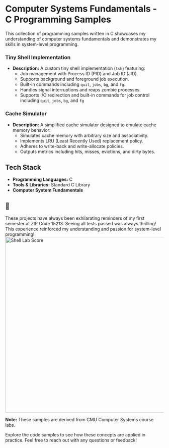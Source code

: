 # Computer Systems Fundamentals - C Programming Samples

This collection of programming samples written in C showcases my understanding of computer systems fundamentals and demonstrates my skills in system-level programming.

### **Tiny Shell Implementation**
- **Description:**
  A custom tiny shell implementation (`tsh`) featuring:
  - Job management with Process ID (PID) and Job ID (JID).
  - Supports background and foreground job execution.
  - Built-in commands including `quit`, `jobs`, `bg`, and `fg`.
  - Handles signal interruptions and reaps zombie processes.
  - Supports I/O redirection and built-in commands for job control including `quit`, `jobs`, `bg`, and `fg`

### **Cache Simulator**
- **Description:**
  A simplified cache simulator designed to emulate cache memory behavior:
  - Simulates cache memory with arbitrary size and associativity.
  - Implements LRU (Least Recently Used) replacement policy.
  - Adheres to write-back and write-allocate policies.
  - Outputs metrics including hits, misses, evictions, and dirty bytes.

## Tech Stack
- **Programming Languages:** C
- **Tools & Libraries:** Standard C Library
- **Computer System Fundamentals**

## 🧸
These projects have always been exhilarating reminders of my first semester at ZIP Code 15213. Seeing all tests passed was always thrilling! This experience reinforced my understanding and passion for system-level programming!
<img width="556" alt="Shell Lab Score" src="https://github.com/user-attachments/assets/b778c3ee-3db2-4d2e-911a-55709bfea7bd">

**Note:**
These samples are derived from CMU Computer Systems course labs. 



Explore the code samples to see how these concepts are applied in practice. Feel free to reach out with any questions or feedback!
